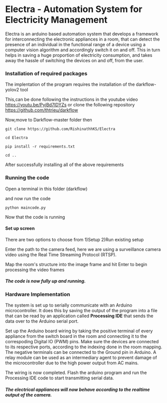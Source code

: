 # Electra - Automation System for Electricity Management

Electra is an arduino based automation system that develops a framework for interconnecting the electronic appliances in a room, that can detect the presence of an individual in the functional range of a device using a computer vision algorithm and accordingly switch it on and off. This in turn helps in saving a huge proportion of electricity consumption, and takes away the hassle of switching the devices on and off, from the user.


### Installation of required packages

The implentation of the program requires the installation of the darkflow-yolov2 tool 

This,can be done following the instructions in the youtube video
https://youtu.be/PyjBd7IDYZs
or clone the following repository
https://github.com/thtrieu/darkflow

Now,move to Darkflow-master folder then

```
git clone https://github.com/RishinathhKS/Electra

cd Electra

pip install -r requirements.txt

cd ..
```

After successfully installing all of the above requirements

### Running the code

Open a terminal in this folder (darkflow) 

and now run the code

```
python maincode.py
```

Now that the code is running

#### Set up screen

There are two options to choose from
1)Setup
2)Run existing setup


Enter the path to the camera feed, here we are using a surveillance camera video using the Real Time Streaming Protocol (RTSP).


Map the room's structure into the image frame and hit Enter to begin processing the video frames


##### The code is now fully up and running.


### Hardware Implementation

The system is set up to serially communicate with an Arduino microcontroller. It does this by saving the output of the program into a file that can be read by an application called **Processing IDE** that sends the data over to the Arduino serial port. 

Set up the Arduino board wiring by taking the positive terminal of every appliance from the switch board in the room and connecting it to the correspoding Digital IO (PWM) pins. Make sure the devices are connected to its respective ports, according to the indexing done in the room mapping. The negative terminals can be connected to the Ground pin in Arduino. A relay module can be used as an intermediary agent to prevent damage of the microcontroller due to the high power output from AC mains. 

The wiring is now completed. Flash the arduino program and run the Processing IDE code to start transmitting serial data.

##### The electrical appliances will now behave according to the realtime output of the camera.
